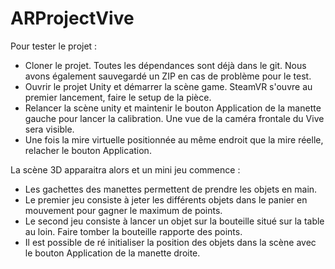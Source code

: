 # ARProjectVive

Pour tester le projet : 
- Cloner le projet. Toutes les dépendances sont déjà dans le git. Nous avons également sauvegardé un ZIP en cas de problème pour le test.
- Ouvrir le projet Unity et démarrer la scène game. SteamVR s'ouvre au premier lancement, faire le setup de la pièce.
- Relancer la scène unity et maintenir le bouton Application de la manette gauche pour lancer la calibration. Une vue de la caméra frontale du Vive sera visible.
- Une fois la mire virtuelle positionnée au même endroit que la mire réelle, relacher le bouton Application.

La scène 3D apparaitra alors et un mini jeu commence :
- Les gachettes des manettes permettent de prendre les objets en main.
- Le premier jeu consiste à jeter les différents objets dans le panier en mouvement pour gagner le maximum de points.
- Le second jeu consiste à lancer un objet sur la bouteille situé sur la table au loin. Faire tomber la bouteille rapporte des points.
- Il est possible de ré initialiser la position des objets dans la scène avec le bouton Application de la manette droite.
